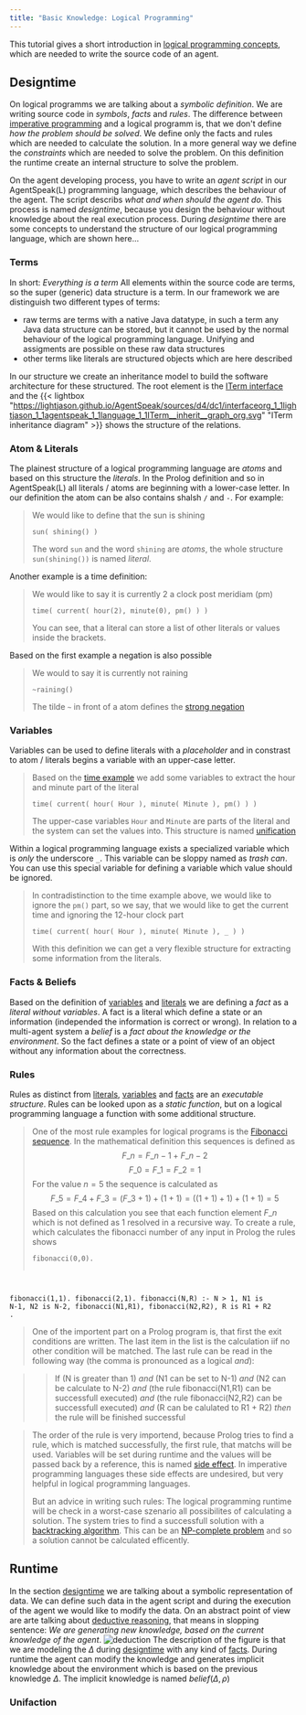 ```yaml
---
title: "Basic Knowledge: Logical Programming"
---
```

This tutorial gives a short introduction in [logical programming concepts](https://en.wikipedia.org/wiki/Logic_programming), which are needed to write the source code of an agent.

## <a name="designtime">Designtime</a>

On logical programms we are talking about a _symbolic definition_. We are writing source code in _symbols_, _facts_ and _rules_. The difference between [imperative programming](https://en.wikipedia.org/wiki/Imperative_programming) and a logical programm is, that we don't define _how the problem should be solved_. We define only the facts and rules which are needed to calculate the solution. In a more general way we define the _constraints_ which are needed to solve the problem. On this definition the runtime create an internal structure to solve the problem.

On the agent developing process, you have to write an _agent script_ in our AgentSpeak(L) programming language, which describes the behaviour of the agent. The script describs _what and when should the agent do_. This process is named _designtime_, because you design the behaviour without knowledge about the real execution process. During _designtime_ there are some concepts to understand the structure of our logical programming language, which are shown here...


### <a name="terms">Terms</a>

In short: _Everything is a term_
All elements within the source code are terms, so the super (generic) data structure is a term. In our framework we are distinguish two different types of terms:

* raw terms are terms with a native Java datatype, in such a term any Java data structure can be stored, but it cannot be used by the normal behaviour of the logical programming language. Unifying and assigments are possible on these raw data structures
* other terms like literals are structured objects which are here described

In our structure we create an inheritance model to build the software architecture for these structured. The root element is the [ITerm interface](https://lightjason.github.io/AgentSpeak/sources/d9/d34/interfaceorg_1_1lightjason_1_1agentspeak_1_1language_1_1ITerm.html) and the {{< lightbox "https://lightjason.github.io/AgentSpeak/sources/d4/dc1/interfaceorg_1_1lightjason_1_1agentspeak_1_1language_1_1ITerm__inherit__graph_org.svg" "ITerm inheritance diagram" >}} shows the structure of the relations.

### <a name="atomliterals">Atom & Literals</a>

The plainest structure of a logical programming language are _atoms_ and based on this structure the _literals_. In the Prolog definition and so in AgentSpeak(L) all literals / atoms are beginning with a lower-case letter. In our definition the atom can be also contains shalsh ```/``` and ```-```. For example:

> We would like to define that the sun is shining
> <pre><code class="lightjason">sun( shining() )</pre></code>
> The word ```sun``` and the word ```shining``` are _atoms_, the whole structure ```sun(shining())``` is named _literal_.

<a name="time"></a>Another example is a time definition:

> We would like to say it is currently 2 a clock post meridiam (pm)
> <pre><code class="lightjason">time( current( hour(2), minute(0), pm() ) )</pre></code>
> You can see, that a literal can store a list of other literals or values inside the brackets.

Based on the first example a negation is also possible

> We would to say it is currently not raining
> <pre><code class="lightjason">~raining()</pre></code>
> The tilde ```~``` in front of a atom defines the [strong negation](https://en.wikipedia.org/wiki/Stable_model_semantics#Strong_negation)

### <a name="variables">Variables</a>

Variables can be used to define literals with a _placeholder_ and in constrast to atom / literals begins a variable with an upper-case letter. 

> Based on the [time example](#time) we add some variables to extract the hour and minute part of the literal
> <pre><code class="lightjason">time( current( hour( Hour ), minute( Minute ), pm() ) )</code></pre>
> The upper-case variables ```Hour``` and ```Minute``` are parts of the literal and the system can set the values into. This structure is named [unification](#unification)

Within a logical programming language exists a specialized variable which is _only_ the underscore ```_```. This variable can be sloppy named as _trash can_. You can use this special variable for defining a variable which value should be ignored.

> In contradistinction to the time example above, we would like to ignore the ```pm()``` part, so we say, that we would like to get the current time and ignoring the 12-hour clock part
> <pre><code class="lightjason">time( current( hour( Hour ), minute( Minute ), _ ) )</code></pre>
> With this definition we can get a very flexible structure for extracting some information from the literals.

### <a name="factsbeliefs">Facts & Beliefs</a>

Based on the definition of [variables](#variables) and [literals](#atomliterals) we are defining a _fact_ as a _literal without variables_. A fact is a literal which define a state or an information (independed the information is correct or wrong). In relation to a multi-agent system a _belief_ is a _fact about the knowledge or the environment_. So the fact defines a state or a point of view of an object without any information about the correctness.

### <a name="rulesdesigntime">Rules</a>

Rules as distinct from [literals](#atomliterals), [variables](#variables) and [facts](#factbeliefs) are an _executable structure_. Rules can be looked upon as a _static function_, but on a logical programming language a function with some additional structure.

> One of the most rule examples for logical programs is the [Fibonacci sequence](https://en.wikipedia.org/wiki/Fibonacci_number). In the mathematical definition this sequences is defined as
> $$F\_n = F\_{n-1} + F\_{n-2}$$
> $$F\_0 = F\_1 = F\_2 = 1$$
> For the value $n=5$ the sequence is calculated as 
> $$F\_5 = F\_4 + F\_3 = (F\_3 + 1) + (1+1) = ((1+1)+1) + (1+1) = 5$$
> Based on this calculation you see that each function element $F\_n$ which is not defined as $1$ resolved in 
> a recursive way. To create a rule, which calculates the fibonacci number of any input in Prolog the rules shows
> <pre><code class="prolog">fibonacci(0,0).
fibonacci(1,1).
fibonacci(2,1).
fibonacci(N,R) :-
    N > 1,
    N1 is N-1,
    N2 is N-2,
    fibonacci(N1,R1),
    fibonacci(N2,R2),
    R is R1 + R2
.</code></pre>
> One of the importent part on a Prolog program is, that first the exit conditions are written. The last item 
> in the list is the calculation iif no other condition will be matched. The last rule can be read in the 
> following way (the comma is pronounced as a logical _and_):

> > If
> > (N is greater than 1) _and_ (N1 can be set to N-1) _and_ (N2 can be calculate to N-2) _and_ 
> > (the rule fibonacci(N1,R1) can be successfull executed) _and_ (the rule fibonacci(N2,R2) can be successfull executed) _and_
> > (R can be calulated to R1 + R2)
> > _then_ the rule will be finished successful

> The order of the rule is very importend, because Prolog tries to find a rule, which is matched successfully, 
> the first rule, that matchs will be used. Variables will be set during runtime and the values will be passed 
> back by a reference, this is named [side effect](https://en.wikipedia.org/wiki/Side_effect_(computer_science)). In imperative programming languages these side effects are undesired, but 
> very helpful in logical programming languages.  
> 
> But an advice in writing such rules: The logical programming runtime will be check in a worst-case szenario all possibilites of calculating a solution. The system tries to find a successfull solution with a [backtracking algorithm](https://en.wikipedia.org/wiki/Backtracking). This can be an [NP-complete problem](https://en.wikipedia.org/wiki/NP-completeness) and so a solution cannot be calculated efficently.


## <a name="runtime">Runtime</a>

In the section [designtime](#designtime) we are talking about a symbolic representation of data. We can define such data in the agent script and during the execution of the agent we would like to modify the data. On an abstract point of view are arte talking about [deductive reasoning](https://en.wikipedia.org/wiki/Deductive_reasoning), that means in slopping sentence: _We are generating new knowledge, based on the current knowledge of the agent_.
![deduction](../../images/deduction.png#centering)
The description of the figure is that we are modeling the $\Delta$ during [designtime](#designtime) with any kind of [facts](#factbeliefs). During runtime the agent can modify the knowledge and generates implicit knowledge about the environment which is based on the previous knowledge $\Delta$. The implicit knowledge is named $belief(\Delta, \rho)$


### <a name="unification">Unifaction</a>



